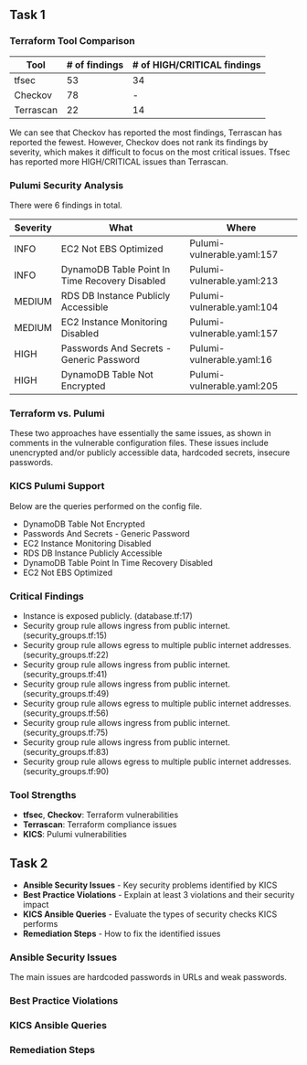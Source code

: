 ## Task 1

### Terraform Tool Comparison

| Tool      | # of findings | # of HIGH/CRITICAL findings |
| --------- | ------------- | --------------------------- |
| tfsec     | 53            | 34                          |
| Checkov   | 78            | -                           |
| Terrascan | 22            | 14                          |

We can see that Checkov has reported the most findings, Terrascan has reported the fewest. However, Checkov does not
rank its findings by severity, which makes it difficult to focus on the most critical issues. Tfsec has reported more
HIGH/CRITICAL issues than Terrascan.

### Pulumi Security Analysis

There were 6 findings in total.

| Severity | What                                           | Where                      |
| -------- | ---------------------------------------------- | -------------------------- |
| INFO     | EC2 Not EBS Optimized                          | Pulumi-vulnerable.yaml:157 |
| INFO     | DynamoDB Table Point In Time Recovery Disabled | Pulumi-vulnerable.yaml:213 |
| MEDIUM   | RDS DB Instance Publicly Accessible            | Pulumi-vulnerable.yaml:104 |
| MEDIUM   | EC2 Instance Monitoring Disabled               | Pulumi-vulnerable.yaml:157 |
| HIGH     | Passwords And Secrets - Generic Password       | Pulumi-vulnerable.yaml:16  |
| HIGH     | DynamoDB Table Not Encrypted                   | Pulumi-vulnerable.yaml:205 |

### Terraform vs. Pulumi

These two approaches have essentially the same issues, as shown in comments in the vulnerable configuration files. These
issues include unencrypted and/or publicly accessible data, hardcoded secrets, insecure passwords.

### KICS Pulumi Support

Below are the queries performed on the config file.
- DynamoDB Table Not Encrypted
- Passwords And Secrets - Generic Password
- EC2 Instance Monitoring Disabled
- RDS DB Instance Publicly Accessible
- DynamoDB Table Point In Time Recovery Disabled
- EC2 Not EBS Optimized

### Critical Findings

- Instance is exposed publicly. (database.tf:17)
- Security group rule allows ingress from public internet. (security_groups.tf:15)
- Security group rule allows egress to multiple public internet addresses. (security_groups.tf:22)
- Security group rule allows ingress from public internet. (security_groups.tf:41)
- Security group rule allows ingress from public internet. (security_groups.tf:49)
- Security group rule allows egress to multiple public internet addresses. (security_groups.tf:56)
- Security group rule allows ingress from public internet. (security_groups.tf:75)
- Security group rule allows ingress from public internet. (security_groups.tf:83)
- Security group rule allows egress to multiple public internet addresses. (security_groups.tf:90)

### Tool Strengths

- **tfsec**, **Checkov**: Terraform vulnerabilities
- **Terrascan**: Terraform compliance issues
- **KICS**: Pulumi vulnerabilities

## Task 2

- **Ansible Security Issues** - Key security problems identified by KICS
- **Best Practice Violations** - Explain at least 3 violations and their security impact
- **KICS Ansible Queries** - Evaluate the types of security checks KICS performs
- **Remediation Steps** - How to fix the identified issues

### Ansible Security Issues

The main issues are hardcoded passwords in URLs and weak passwords.

### Best Practice Violations
### KICS Ansible Queries
### Remediation Steps
